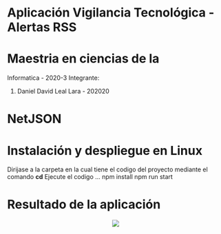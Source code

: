 # Aplicación Vigilancia Tecnológica - Alertas RSS
# Maestria en ciencias de la 

Informatica - 2020-3
Integrante: 
<ol>
<li>Daniel David Leal Lara - 202020</li>
</ol>

# NetJSON
# Instalación y despliegue en Linux
Dirijase a la carpeta en la cual tiene el codigo del proyecto mediante el comando <strong>cd</strong>
Ejecute el codigo ...
npm install
npm run start

# Resultado de la aplicación
<p align="center">
  <img src="../master/prueba/data/Imagen resultado.png">
</p>
